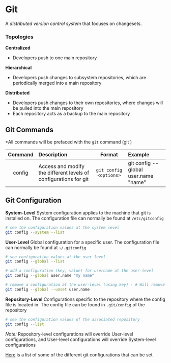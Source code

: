 # Git

A *distributed version control system* that focuses on changesets. 

### Topologies

**Centralized**
- Developers push to one main repository

**Hierarchical**
- Developers push changes to subsystem repositories, which are periodically merged into a main repository

**Distributed**
- Developers push changes to their own repositories, where changes will be pulled into the main repository
- Each repository acts as a backup to the main repository

## Git Commands

\*All commands will be prefaced with the `git` command (git <command>)

|Command|Description|Format|Example|
|:-:|:-|:-:|:-|
|config|Access and modify the different levels of configurations for git|`git config <options>`|git config --global user.name "name"|


## Git Configuration

**System-Level**
System configuration applies to the machine that git is installed on. The configuration file can normally be found at `/etc/gitconfig`
```bash
# see the configuration values at the system level
git config --system --list
```

**User-Level**
Global configuration for a specific user. The configuration file can normally be found at `~/.gitconfig`
```bash
# see configuration values at the user level
git config --global --list

# add a configuration (key, value) for username at the user-level 
git config --global user.name "my name"

# remove a configuration at the user-level (using key) - # Will remove the most recent entry if there are duplicate configurations
git config --global --unset user.name
```

**Repository-Level**
Configurations specific to the repository where the config file is located in. The config file can be found in `.git/config` of the repository
```bash
# see the configuration values of the associated repository
git config --list
```

*Note:* Repository-level configurations will override User-level configurations, and User-level configurations will override System-level configurations

[Here](https://git-scm.com/book/en/v2/Customizing-Git-Git-Configuration) is a list of some of the different git configurations that can be set
